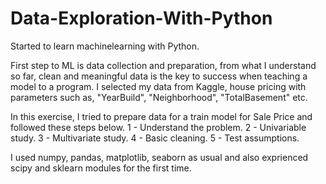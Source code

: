 # Data-Exploration-With-Python

Started to learn machinelearning with Python.

First step to ML is data collection and preparation, from what I understand so far, clean and meaningful data is the key to success when teaching a model to a program. I selected my data from Kaggle, house pricing with parameters such as, "YearBuild", "Neighborhood", "TotalBasement" etc.

In this exercise, I tried to prepare data for a train model for Sale Price and followed these steps below.
1 - Understand the problem.
2 - Univariable study.
3 - Multivariate study.
4 - Basic cleaning.
5 - Test assumptions.

I used numpy, pandas, matplotlib, seaborn as usual and also exprienced scipy and sklearn modules for the first time.

